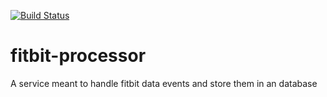 [![Build Status](https://cloud.drone.io/api/badges/chiefnoah/fitbit-processor/status.svg)](https://cloud.drone.io/chiefnoah/fitbit-processor)


# fitbit-processor

A service meant to handle fitbit data events and store them in an database
